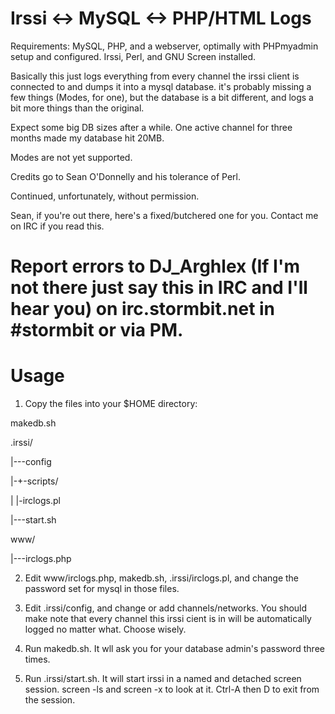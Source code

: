 Irssi <-> MySQL <-> PHP/HTML Logs
=====

Requirements: MySQL, PHP, and a webserver, optimally with PHPmyadmin setup and configured.
Irssi, Perl, and GNU Screen installed.

Basically this just logs everything from every channel the irssi client is connected to and dumps it
into a mysql database. it's probably missing a few things (Modes, for one), but the database is a bit
different, and logs a bit more things than the original. 

Expect some big DB sizes after a while. One active channel for three months made my database hit 20MB.


Modes are not yet supported.

Credits go to Sean O'Donnelly and his tolerance of Perl.

Continued, unfortunately, without permission. 

Sean, if you're out there, here's a fixed/butchered one for you. Contact me on IRC if you read this. 


Report errors to DJ_Arghlex (If I'm not there just say this in IRC and I'll hear you) on irc.stormbit.net in #stormbit or via PM.
==========

Usage
==========

1. Copy the files into your $HOME directory:

makedb.sh

.irssi/

|---config

|-+-scripts/

| |-irclogs.pl

|---start.sh

www/

|---irclogs.php


2) Edit www/irclogs.php, makedb.sh, .irssi/irclogs.pl, and change the password set for mysql in those files.

3) Edit .irssi/config, and change or add channels/networks.
You should make note that every channel this irssi cient is in will be automatically logged no matter what. Choose wisely.

4) Run makedb.sh. It wll ask you for your database admin's password three times.

5) Run .irssi/start.sh. It will start irssi in a named and detached screen session. screen -ls and screen -x <session> to look at it. Ctrl-A then D to exit from the session.


